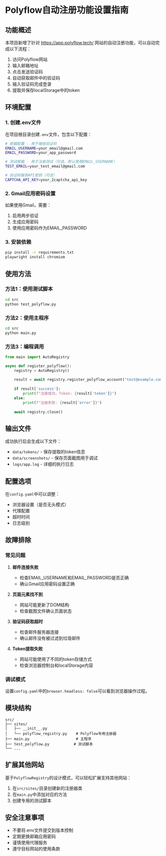 # Polyflow自动注册功能设置指南

## 功能概述

本项目新增了针对 https://app.polyflow.tech/ 网站的自动注册功能，可以自动完成以下流程：

1. 访问Polyflow网站
2. 输入邮箱地址
3. 点击发送验证码
4. 自动获取邮件中的验证码
5. 输入验证码完成登录
6. 提取并保存localStorage中的token

## 环境配置

### 1. 创建.env文件

在项目根目录创建`.env`文件，包含以下配置：

```bash
# 邮箱配置 - 用于接收验证码
EMAIL_USERNAME=your_email@gmail.com
EMAIL_PASSWORD=your_app_password

# 测试邮箱 - 用于注册测试（可选，默认使用EMAIL_USERNAME）
TEST_EMAIL=your_test_email@gmail.com

# 验证码服务API密钥（可选）
CAPTCHA_API_KEY=your_2captcha_api_key
```

### 2. Gmail应用密码设置

如果使用Gmail，需要：
1. 启用两步验证
2. 生成应用密码
3. 使用应用密码作为EMAIL_PASSWORD

### 3. 安装依赖

```bash
pip install -r requirements.txt
playwright install chromium
```

## 使用方法

### 方法1：使用测试脚本

```bash
cd src
python test_polyflow.py
```

### 方法2：使用主程序

```bash
cd src
python main.py
```

### 方法3：编程调用

```python
from main import AutoRegistry

async def register_polyflow():
    registry = AutoRegistry()
    
    result = await registry.register_polyflow_account("test@example.com")
    
    if result['success']:
        print(f"注册成功，Token: {result['token']}")
    else:
        print(f"注册失败: {result['error']}")
    
    await registry.close()
```

## 输出文件

成功执行后会生成以下文件：

- `data/tokens/` - 保存提取的token信息
- `data/screenshots/` - 保存页面截图用于调试
- `logs/app.log` - 详细的执行日志

## 配置选项

在`config.yaml`中可以调整：

- 浏览器设置（是否无头模式）
- 代理配置
- 超时时间
- 日志级别

## 故障排除

### 常见问题

1. **邮件连接失败**
   - 检查EMAIL_USERNAME和EMAIL_PASSWORD是否正确
   - 确认Gmail应用密码设置正确

2. **页面元素找不到**
   - 网站可能更新了DOM结构
   - 检查截图文件确认页面状态

3. **验证码获取超时**
   - 检查邮件服务器连接
   - 确认邮件没有被过滤到垃圾邮件

4. **Token提取失败**
   - 网站可能使用了不同的token存储方式
   - 检查浏览器控制台和localStorage内容

### 调试模式

设置`config.yaml`中的`browser.headless: false`可以看到浏览器操作过程。

## 模块结构

```
src/
├── sites/
│   ├── __init__.py
│   └── polyflow_registry.py    # Polyflow专用注册器
├── main.py                     # 主程序
├── test_polyflow.py           # 测试脚本
└── ...
```

## 扩展其他网站

基于`PolyflowRegistry`的设计模式，可以轻松扩展支持其他网站：

1. 在`src/sites/`目录创建新的注册器类
2. 在`main.py`中添加对应的方法
3. 创建专用的测试脚本

## 安全注意事项

- 不要将.env文件提交到版本控制
- 定期更换邮箱应用密码
- 谨慎使用代理服务
- 遵守目标网站的使用条款 